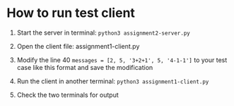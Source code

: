 # How to run test client

1. Start the server in terminal: `python3 assignment2-server.py`

2. Open the client file: assignment1-client.py

3. Modify the line 40 `messages = [2, 5, '3+2+1', 5, '4-1-1']` to your test case like this format and save the modification

4. Run the client in another terminal: `python3 assignment1-client.py`

5. Check the two terminals for output

